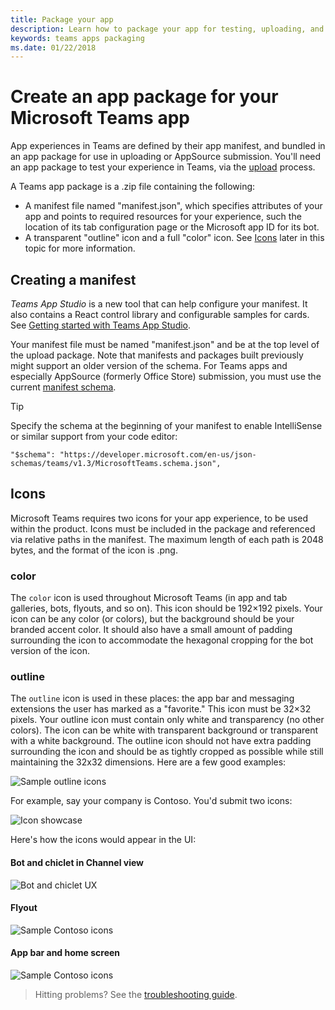 ```yaml
---
title: Package your app
description: Learn how to package your app for testing, uploading, and publishing in Microsoft Teams
keywords: teams apps packaging
ms.date: 01/22/2018
---
```


# Create an app package for your Microsoft Teams app

App experiences in Teams are defined by their app manifest, and bundled in an app package for use in uploading or AppSource submission. You'll need an app package to test your experience in Teams, via the [upload](~/concepts/apps/apps-upload.md) process.

A Teams app package is a .zip file containing the following:

* A manifest file named "manifest.json", which specifies attributes of your app and points to required resources for your experience, such the location of its tab configuration page or the Microsoft app ID for its bot.
* A transparent "outline" icon and a full "color" icon. See [Icons](#icons) later in this topic for more information.

## Creating a manifest

*Teams App Studio* is a new tool that can help configure your manifest. It also contains a React control library and configurable samples for cards. See [Getting started with Teams App Studio](~/get-started/get-started-app-studio.md).

Your manifest file must be named "manifest.json" and be at the top level of the upload package. Note that manifests and packages built previously might support an older version of the schema. For Teams apps and especially AppSource (formerly Office Store) submission, you must use the current [manifest schema](~/resources/schema/manifest-schema.md).

> [!TIP]
> Specify the schema at the beginning of your manifest to enable IntelliSense or similar support from your code editor:
>
> `"$schema": "https://developer.microsoft.com/en-us/json-schemas/teams/v1.3/MicrosoftTeams.schema.json",`

## Icons

Microsoft Teams requires two icons for your app experience, to be used within the product. Icons must be included in the package and referenced via relative paths in the manifest. The maximum length of each path is 2048 bytes, and the format of the icon is .png.

### color

The `color` icon is used throughout Microsoft Teams (in app and tab galleries, bots, flyouts, and so on). This icon should be 192&times;192 pixels. Your icon can be any color (or colors), but the background should be your branded accent color. It should also have a small amount of padding surrounding the icon to accommodate the hexagonal cropping for the bot version of the icon.

### outline

The `outline` icon is used in these places: the app bar and messaging extensions the user has marked as a "favorite." This icon must be 32&times;32 pixels. Your outline icon must contain only white and transparency (no other colors). The icon can be white with transparent background or transparent with a white background. The outline icon should not have extra padding surrounding the icon and should be as tightly cropped as possible while still maintaining the 32x32 dimensions. Here are a few good examples:

![Sample outline icons](~/assets/images/icons/sample20x20s.png)

For example, say your company is Contoso. You'd submit two icons:

![Icon showcase](~/assets/images/framework/framework_submit_icon.png)

Here's how the icons would appear in the UI:

#### Bot and chiclet in Channel view

![Bot and chiclet UX](~/assets/images/icons/botandchiclet.png)

#### Flyout

![Sample Contoso icons](~/assets/images/icons/flyout.png)

#### App bar and home screen

![Sample Contoso icons](~/assets/images/icons/appbarhomescreen.png)
 
> Hitting problems? See the [troubleshooting guide](~/troubleshoot/troubleshoot.md).
